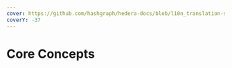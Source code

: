 ```yaml
---
cover: https://github.com/hashgraph/hedera-docs/blob/l10n_translation-staging/zh-CN/zh/.gitbook/assets/HH-Eco-Cat-Hero-Desktop-R1%20(2).webp
coverY: -37
---
```


# Core Concepts

